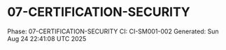 # 07-CERTIFICATION-SECURITY
Phase: 07-CERTIFICATION-SECURITY
CI: CI-SM001-002
Generated: Sun Aug 24 22:41:08 UTC 2025
